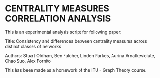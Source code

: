 # CENTRALITY MEASURES CORRELATION ANALYSIS

This is an experimental analysis script for following paper:

Title: Consistency and differences between centrality measures across distinct classes of networks

Authors: Stuart Oldham, Ben Fulcher, Linden Parkes, Aurina Arnatkeviciute, Chao Suo, Alex Fornito

This has been made as a homework of the ITU - Graph Theory course.
